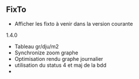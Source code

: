 ## FixTo
* Afficher les fixto à venir dans la version courante

1.4.0
* Tableau gr/dju/m2
* Synchronize zoom graphe
* Optimisation rendu graphe journalier
* utilisation du status 4 et maj de la bdd
* 
